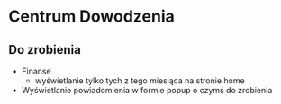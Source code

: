# Centrum Dowodzenia
## Do zrobienia
- Finanse
    - wyświetlanie tylko tych z tego miesiąca na stronie home
- Wyświetlanie powiadomienia w formie popup o czymś do zrobienia